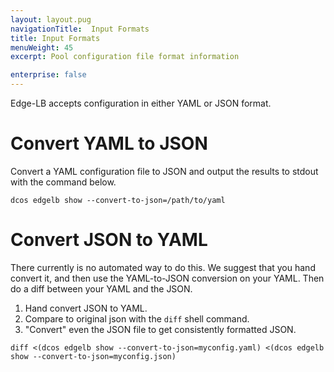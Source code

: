 ```yaml
---
layout: layout.pug
navigationTitle:  Input Formats
title: Input Formats
menuWeight: 45
excerpt: Pool configuration file format information

enterprise: false
---
```



Edge-LB accepts configuration in either YAML or JSON format.

# Convert YAML to JSON

Convert a YAML configuration file to JSON and output the results to stdout with the command below.

`dcos edgelb show --convert-to-json=/path/to/yaml`

# Convert JSON to YAML

There currently is no automated way to do this. We suggest that you hand convert it, and then use the YAML-to-JSON conversion on your YAML. Then do a diff between your YAML and the JSON.

1. Hand convert JSON to YAML.
2. Compare to original json with the `diff` shell command.
3. "Convert" even the JSON file to get consistently formatted JSON.

```
diff <(dcos edgelb show --convert-to-json=myconfig.yaml) <(dcos edgelb show --convert-to-json=myconfig.json)
```

